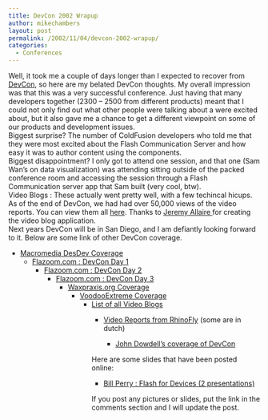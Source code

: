 ```yaml
---
title: DevCon 2002 Wrapup
author: mikechambers
layout: post
permalink: /2002/11/04/devcon-2002-wrapup/
categories:
  - Conferences
---
```



Well, it took me a couple of days longer than I expected to recover from [DevCon][1], so here are my belated DevCon thoughts. My overall impression was that this was a very successful conference. Just having that many developers together (2300 &#8211; 2500 from different products) meant that I could not only find out what other people were talking about a were excited about, but it also gave me a chance to get a different viewpoint on some of our products and development issues.  
Biggest surprise? The number of ColdFusion developers who told me that they were most excited about the Flash Communication Server and how easy it was to author content using the components.  
Biggest disappointment? I only got to attend one session, and that one (Sam Wan&#8217;s on data visualization) was attending sitting outside of the packed conference room and accessing the session through a Flash Communication server app that Sam built (very cool, btw).  
Video Blogs : These actually went pretty well, with a few techincal hicups. As of the end of DevCon, we had had over 50,000 views of the video reports. You can view them all [here][2]. Thanks to [Jeremy Allaire ][3]for creating the video blog application.  
Next years DevCon will be in San Diego, and I am defiantly looking forward to it. Below are some link of other DevCon coverage.  
  
*   [Macromedia DesDev Coverage][1]  
    *   [Flazoom.com : DevCon Day 1][4]  
        *   [Flazoom.com : DevCon Day 2][5]  
            *   [Flazoom.com : DevCon Day 3][6]  
                *   [Waxpraxis.org Coverage][7]  
                    *   [VoodooExtreme Coverage][8]  
                        *   [List of all Video Blogs][2]  
                            *   [Video Reports from RhinoFly][9] (some are in dutch)  
                                *   [John Dowdell&#8217;s coverage of DevCon][10]</UL>
                                  
                                Here are some slides that have been posted online:  
                                  
                                *   [Bill Perry : Flash for Devices (2 presentations)][11]
                                  
                                If you post any pictures or slides, put the link in the comments section and I will update the post.</p>

 [1]: http://www.macromedia.com/desdev/devcon2002/
 [2]: http://bilbo.macromedia.com/devconblog/blogitems.cfm
 [3]: http://radio.weblogs.com/0113297/2002/10/31.html#a70
 [4]: http://www.flazoom.com/cooler/1036089135,75755,.shtml
 [5]: http://www.flazoom.com/cooler/1036187879,22955,.shtml
 [6]: http://www.flazoom.com/cooler/1036350932,60393,.shtml
 [7]: http://www.waxpraxis.org
 [8]: http://www.flashvoodoo.com/weblog.php
 [9]: http://mx.rhinofly.nl/devcon2002
 [10]: http://jdmx.blogspot.com/
 [11]: http://www.pocketpcflash.net/devcon/